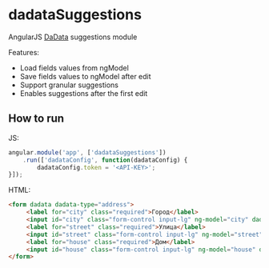 dadataSuggestions
==============
AngularJS [DaData](https://dadata.ru/suggestions/) suggestions module

Features: 

* Load fields values from ngModel
* Save fields values to ngModel after edit
* Support granular suggestions
* Enables suggestions after the first edit

## How to run
JS:
```javascript
angular.module('app', ['dadataSuggestions'])
    .run(['dadataConfig', function(dadataConfig) {
        dadataConfig.token = '<API-KEY>';
}]);
```
HTML:
```html
<form dadata dadata-type="address">
     <label for="city" class="required">Город</label>
     <input id="city" class="form-control input-lg" ng-model="city" dadata-input dadata-bounds="city">
     <label for="street" class="required">Улица</label>
     <input id="street" class="form-control input-lg" ng-model="street" dadata-input dadata-bounds="street" dadata-constraint-input-id="city">
     <label for="house" class="required">Дом</label>
     <input id="house" class="form-control input-lg" ng-model="house" dadata-input dadata-bounds="house" dadata-constraint-input-id="street" dadata-fixdata="true">
</form>
```